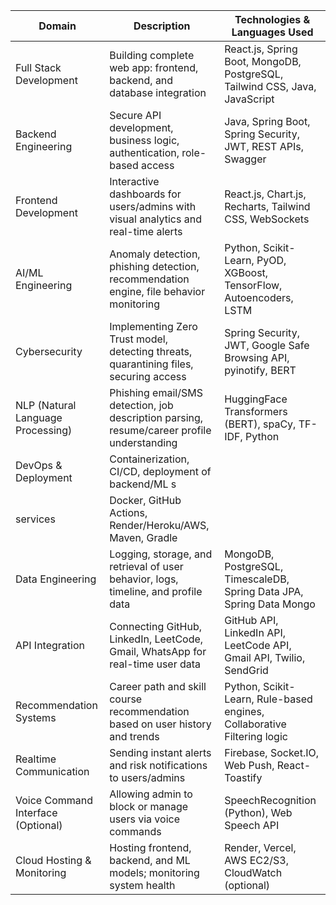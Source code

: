 | Domain                             | Description                                                                                | Technologies & Languages Used                                              |
| ---------------------------------- | ------------------------------------------------------------------------------------------ | -------------------------------------------------------------------------- |
| Full Stack Development             | Building complete web app: frontend, backend, and database integration                     | React.js, Spring Boot, MongoDB, PostgreSQL, Tailwind CSS, Java, JavaScript |
| Backend Engineering                | Secure API development, business logic, authentication, role-based access                  | Java, Spring Boot, Spring Security, JWT, REST APIs, Swagger                |
| Frontend Development               | Interactive dashboards for users/admins with visual analytics and real-time alerts         | React.js, Chart.js, Recharts, Tailwind CSS, WebSockets                     |
| AI/ML Engineering                  | Anomaly detection, phishing detection, recommendation engine, file behavior monitoring     | Python, Scikit-Learn, PyOD, XGBoost, TensorFlow, Autoencoders, LSTM        |
| Cybersecurity                      | Implementing Zero Trust model, detecting threats, quarantining files, securing access      | Spring Security, JWT, Google Safe Browsing API, pyinotify, BERT            |
| NLP (Natural Language Processing)  | Phishing email/SMS detection, job description parsing, resume/career profile understanding | HuggingFace Transformers (BERT), spaCy, TF-IDF, Python                     |
| DevOps & Deployment                | Containerization, CI/CD, deployment of backend/ML s
services                                 | Docker, GitHub Actions, Render/Heroku/AWS, Maven, Gradle                   |
| Data Engineering                   | Logging, storage, and retrieval of user behavior, logs, timeline, and profile data         | MongoDB, PostgreSQL, TimescaleDB, Spring Data JPA, Spring Data Mongo       |
| API Integration                    | Connecting GitHub, LinkedIn, LeetCode, Gmail, WhatsApp for real-time user data             | GitHub API, LinkedIn API, LeetCode API, Gmail API, Twilio, SendGrid        |
| Recommendation Systems             | Career path and skill course recommendation based on user history and trends               | Python, Scikit-Learn, Rule-based engines, Collaborative Filtering logic    |
| Realtime Communication             | Sending instant alerts and risk notifications to users/admins                              | Firebase, Socket.IO, Web Push, React-Toastify                              |
| Voice Command Interface (Optional) | Allowing admin to block or manage users via voice commands                                 | SpeechRecognition (Python), Web Speech API                                 |
| Cloud Hosting & Monitoring         | Hosting frontend, backend, and ML models; monitoring system health                         | Render, Vercel, AWS EC2/S3, CloudWatch (optional)                          |
